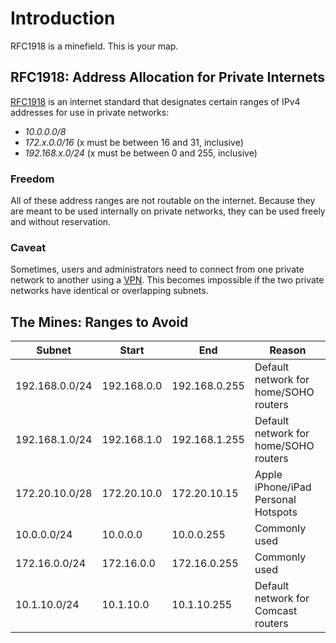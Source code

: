 # Introduction

RFC1918 is a minefield. This is your map.

## RFC1918: Address Allocation for Private Internets

[RFC1918](https://tools.ietf.org/html/rfc1918) is an internet standard that designates certain ranges of IPv4 addresses for use in private networks:

* *10.0.0.0/8*
* *172.x.0.0/16*  (x must be between 16 and 31, inclusive)
* *192.168.x.0/24*  (x must be between 0 and 255, inclusive)

### Freedom

All of these address ranges are not routable on the internet. Because they are meant to be used internally on private networks, they can be used freely and without reservation.

### Caveat

Sometimes, users and administrators need to connect from one private network to another using a [VPN](https://en.wikipedia.org/wiki/Virtual_private_network). This becomes impossible if the two private networks have identical or overlapping subnets.

## The Mines: Ranges to Avoid

| Subnet              | Start            | End            | Reason                                   |
| ------------------- | ---------------- | -------------- | ---------------------------------------- |
| 192.168.0.0/24      | 192.168.0.0      | 192.168.0.255  | Default network for home/SOHO routers    |
| 192.168.1.0/24      | 192.168.1.0      | 192.168.1.255  | Default network for home/SOHO routers    |
| 172.20.10.0/28      | 172.20.10.0      | 172.20.10.15   | Apple iPhone/iPad Personal Hotspots      |
| 10.0.0.0/24         | 10.0.0.0         | 10.0.0.255     | Commonly used                            |
| 172.16.0.0/24       | 172.16.0.0       | 172.16.0.255   | Commonly used                            |
| 10.1.10.0/24        | 10.1.10.0        | 10.1.10.255    | Default network for Comcast routers      |
